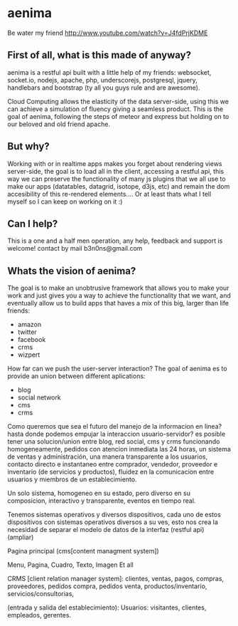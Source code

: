 aenima
======


Be water my friend http://www.youtube.com/watch?v=J4fdPrjKDME

<h2>First of all, what is this made of anyway?</h2>

aenima is a restful api built with a little help of my friends: websocket, socket.io, nodejs, apache, php, underscorejs, postgresql, 
jquery, handlebars and bootstrap (ty all you guys rule and are awesome).


Cloud Computing allows the elasticity of the data server-side, using this we can achieve a simulation of 
fluency giving a seamless product. This is the goal of aenima, following the steps of meteor and express
but holding on to our beloved and old friend apache.

<h2>But why?</h2>

Working with or in realtime apps makes you forget about rendering views server-side, the goal is
to load all in the client, accessing a restful api, this way we can preserve the functionality of many js plugins
that we all use to make our apps (datatables, datagrid, isotope, d3js, etc) and remain the dom accesibility of this
re-rendered elements.... Or at least thats what I tell myself so I can keep on working on it :)

<h2>Can I help?</h2>
This is a one and a half men operation, any help, feedback and support is welcome! contact by mail
b3n0ns@gmail.com

<h2>Whats the vision of aenima?</h2>

The goal is to make an unobtrusive framework that allows you to make your work and just gives you a way to achieve
the functionality that we want, and eventually allow us to build apps that haves a mix of this big, larger than life 
friends:
<ul>
   <li>amazon</li>
   <li>twitter</li>
   <li>facebook</li>
   <li>crms</li>
   <li>wizpert</li>
</ul>

How far can we push the  user-server interaction? The goal of aenima es to provide an union between different 
aplications:
<ul>
  <li>blog</li>
  <li>social network</li>
  <li>cms</li>
  <li>crms</li>
</ul>  
Como queremos que sea el futuro del manejo de la informacion en linea? hasta donde podemos empujar la interaccion 
usuario-servidor?  es posible tener una solucion/union entre blog, red social, cms y crms funcionando homogeneamente, pedidos con atencion inmediata las 24 horas, un sistema de ventas y administración, una manera transparente a los usuarios, contacto directo e instantaneo entre comprador, vendedor, proveedor e inventario (de servicios y productos), fluidez en la comunicacion entre usuarios y miembros de un establecimiento.

Un solo sistema, homogeneo en su estado, pero diverso en su composicion, interactivo y  transparente, eventos en tiempo real.

Tenemos sistemas operativos y diversos dispositivos, cada uno de estos dispositivos con sistemas operativos diversos a su ves, esto nos crea la necesidad de separar el modelo de datos de la interfaz (restful api) (ampliar)


Pagina principal (cms[content managment system])

Menu,
Pagina,
Cuadro,
Texto,
Imagen
Et all


CRMS [client relation manager system]:
clientes,
ventas,
pagos,
compras,
proveedores,
pedidos compra,
pedidos venta,
productos/inventario,
servicios/consultorias,

(entrada y salida del establecimiento):
  Usuarios:
   visitantes, clientes, empleados, gerentes.

